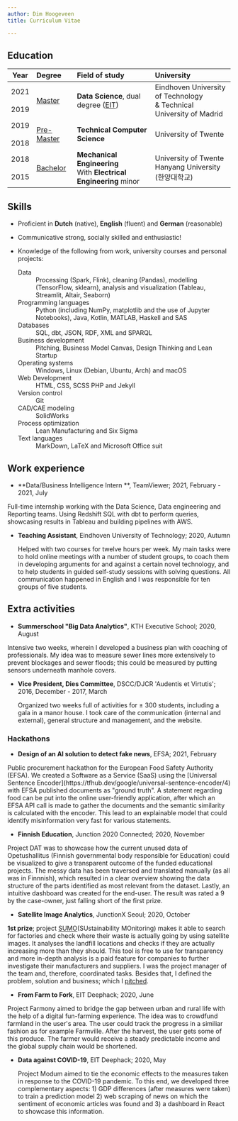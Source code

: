 ```yaml
---
author: Dim Hoogeveen
title: Curriculum Vitae

---
```


## Education

| Year | Degree | Field of study | University |
| :----: | :------ | :-------------- | :---------- |
| 2021 <br> <i class="fas fa-long-arrow-alt-up"></i> <br> 2019 | <u>Master</u> | **Data Science**, dual degree ([EIT](https://masterschool.eitdigital.eu/about-us/)) | Eindhoven University of Technology <br>& Technical University of Madrid |
| 2019 <br> <i class="fas fa-long-arrow-alt-up" style="text-align: center;"></i> <br> 2018 | <u>Pre-Master</u> | **Technical Computer Science**| University of Twente |
| 2018 <br> <i class="fas fa-long-arrow-alt-up" style="text-align: center;"></i> <br> 2015 | <u>Bachelor</u>   | **Mechanical Engineering**<br />With **Electrical Engineering** minor | University of Twente<br />Hanyang University (한양대학교)    |

## Skills

- Proficient in **Dutch** (native), **English** (fluent) and **German** (reasonable)
- Communicative  strong, socially skilled and enthusiastic! 
- Knowledge of the following from work, university courses and personal projects:
  <dl>
  <dt>Data</dt>
  <dd>Processing (Spark, Flink), cleaning (Pandas), modelling (TensorFlow, sklearn), analysis and visualization (Tableau, Streamlit, Altair, Seaborn)</dd>
  
  <dt>Programming languages</dt> 
  <dd>Python (including NumPy, matplotlib and the use of Jupyter Notebooks), Java, Kotlin, MATLAB, Haskell and  SAS</dd>
  
  <dt>Databases</dt>
  <dd> SQL, dbt, JSON, RDF, XML and SPARQL </dd>
  
  <dt>Business development</dt> 
  <dd>Pitching, Business Model Canvas, Design Thinking and Lean Startup </dd>
  
  <dt>Operating systems</dt>
  <dd> Windows, Linux (Debian, Ubuntu, Arch) and macOS </dd>
  
  <dt>Web Development</dt>
  <dd>HTML, CSS, SCSS PHP and Jekyll </dd>
  
  <dt>Version control</dt>
  <dd>Git </dd>
  
  <dt>CAD/CAE modeling</dt>
  <dd>SolidWorks </dd>
  
  <dt>Process optimization</dt>
  <dd>Lean Manufacturing and Six Sigma </dd>
  
  <dt>Text languages</dt>
  <dd>MarkDown, LaTeX and Microsoft Office suit </dd>
  </dl>

## Work experience

 - **Data/Business Intelligence Intern **, TeamViewer;  2021, February - 2021, July <br>
   
<p class="text_experience">Full-time internship working with the Data Science, Data engineering and Reporting teams. Using Redshift SQL with dbt to perform queries, showcasing results in Tableau and building pipelines with AWS.</p>

 - **Teaching Assistant**, Eindhoven University of Technology;  2020, Autumn <br>
    <p class="text_experience">Helped with two courses for twelve hours per week. My main tasks were to hold online meetings with a number of student groups,  to coach them in developing arguments for and against a certain novel technology, and to help students in guided self-study sessions with solving questions. All communication happened in English and I was responsible for ten groups of five students.</p>
    
## Extra activities

- **Summerschool "Big Data Analytics"**, KTH Executive School; 2020, August <br>
  
<p class="text_activity">Intensive two weeks, wherein I developed a business plan with coaching of professionals. My idea was to measure sewer lines more extensively to prevent blockages and sewer floods; this could be measured by putting sensors underneath manhole covers.</p>

- **Vice President, Dies Committee**, DSCC/DJCR 'Audentis et Virtutis'; 2016, December - 2017, March <br>
  <p class="text_activity">Organized two weeks full of activities for ± 300 students, including a gala in a manor house. I took care of the communication (internal and external), general structure and management, and the website. </p>
  
### Hackathons

- **Design of an AI solution to detect fake news**, EFSA; 2021, February <br>
  
<p class="text_hackathon">Public procurement hackathon for the European Food Safety Authority (EFSA). We created a Software as a Service (SaaS) using the [Universal Sentence Encoder](https://tfhub.dev/google/universal-sentence-encoder/4) with EFSA published documents as "ground truth". A statement regarding food can be put into the online user-friendly application, after which an EFSA API call is made to gather the documents and the semantic similarity is calculated with the encoder. This lead to an explainable model that could identify misinformation very fast for various statements.</p>

- **Finnish Education**, Junction 2020 Connected; 2020, November<br>
<p class="text_hackathon">Project DAT was to showcase how the current unused data of Opetushallitus (Finnish governmental body responsible for Education) could be visualized to give a transparent outcome of the funded educational projects. The messy data has been traversed and translated manually (as all was in Finnnish), which resulted in a clear overview showing the data structure of the parts identified as most relevant from the dataset. Lastly, an intuitive dashboard was created for the end-user. The result was rated a 9 by the case-owner, just falling short of the first prize.
</p>

- **Satellite Image Analytics**, JunctionX Seoul; 2020, October <br>
  
<p class="text_hackathon"><i class="fas fa-award"></i><strong> 1st prize</strong>; project <a href="https://github.com/bonomoon/SUMO">SUMO</a>(SUstainability MOnitoring) makes it able to search for factories and check where their waste is actually going by using satellite images. It analyses the landfill locations and checks if they are actually increasing more than they should. This tool is free to use for transparency and more in-depth analysis is a paid feature for companies to further investigate their manufacturers and suppliers. I was the project manager of the team and, therefore, coordinated tasks. Besides that, I defined the problem, solution and business; which I <a href="https://drive.google.com/file/d/1EsYEhJjpHUl9OcyRlOcsemfFxan95qos/view">pitched</a>.</p>

- **From Farm to Fork**, EIT Deephack; 2020, June <br>
  
<p class="text_hackathon">Project Farmony aimed to bridge the gap between urban and rural life with the help of a digital fun-farming experience. The idea was to crowdfund farmland in the user's area. The user could track the progress in a similiar fashion as for example Farmville. After the harvest, the user gets some of this produce. The farmer would receive a steady predictable income and the global supply chain would be shortened.</p>

- **Data against COVID-19**, EIT Deephack; 2020, May <br>
  
  <p class="text_hackathon">Project Modum aimed to tie the economic effects to the measures taken in response to the COVID-19 pandemic. To this end, we developed three complementary aspects: 1) GDP differences (after measures were taken) to train a prediction model 2) web scraping of news on which the sentiment of economic articles was found and 3) a dashboard in React to showcase this information. </p>
